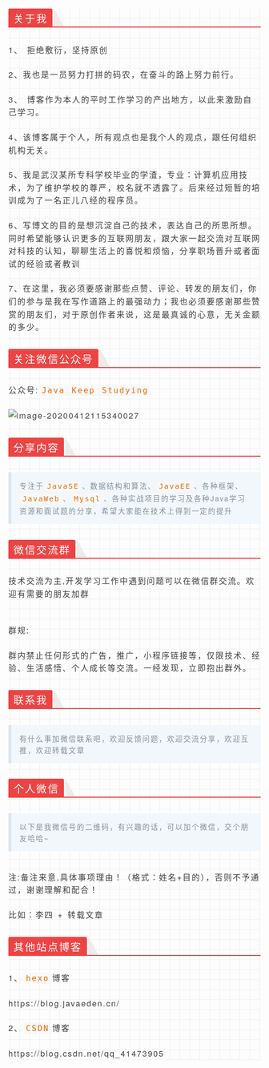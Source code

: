 <div class="output_wrapper" id="output_wrapper_id" style="background-image: linear-gradient(90deg, rgba(50, 0, 0, 0.05) 3%, rgba(0, 0, 0, 0) 3%), linear-gradient(360deg, rgba(50, 0, 0, 0.05) 3%, rgba(0, 0, 0, 0) 3%); background-size: 20px 20px; background-position: center center; font-size: 16px; color: rgb(62, 62, 62); line-height: 1.6; word-spacing: 2px; letter-spacing: 2px; font-family: 'Helvetica Neue', Helvetica, 'Hiragino Sans GB', 'Microsoft YaHei', Arial, sans-serif;"><h3 id="h" style="color: inherit; line-height: inherit; padding: 0px; margin: 1.5em 0px; font-weight: bold; font-size: 1.3em; border-bottom: 2px solid rgb(236, 68, 68);"><span style="font-size: inherit; line-height: inherit; margin: 0px; display: inline-block; font-weight: normal; background: rgb(236, 68, 68); color: rgb(255, 255, 255); padding: 3px 10px 0px; border-top-right-radius: 3px; border-top-left-radius: 3px; margin-right: 3px;">关于我</span><span style="display: inline-block; vertical-align: bottom; border-bottom: 36px solid rgb(239, 235, 233); border-right: 20px solid transparent;"> </span></h3>
<p style="font-size: inherit; color: inherit; line-height: inherit; padding: 0px; margin: 1.5em 0px;">1、 拒绝敷衍，坚持原创</p>
<p style="font-size: inherit; color: inherit; line-height: inherit; padding: 0px; margin: 1.5em 0px;">2、我也是一员努力打拼的码农，在奋斗的路上努力前行。</p>
<p style="font-size: inherit; color: inherit; line-height: inherit; padding: 0px; margin: 1.5em 0px;">3、 博客作为本人的平时工作学习的产出地方，以此来激励自己学习。</p>
<p style="font-size: inherit; color: inherit; line-height: inherit; padding: 0px; margin: 1.5em 0px;">4、该博客属于个人，所有观点也是我个人的观点，跟任何组织机构无关。</p>
<p style="font-size: inherit; color: inherit; line-height: inherit; padding: 0px; margin: 1.5em 0px;">5、我是武汉某所专科学校毕业的学渣，专业：计算机应用技术，为了维护学校的尊严，校名就不透露了。后来经过短暂的培训成为了一名正儿八经的程序员。</p>
<p style="font-size: inherit; color: inherit; line-height: inherit; padding: 0px; margin: 1.5em 0px;">6、写博文的目的是想沉淀自己的技术，表达自己的所思所想。同时希望能够认识更多的互联网朋友，跟大家一起交流对互联网对科技的认知，聊聊生活上的喜悦和烦恼，分享职场晋升或者面试的经验或者教训</p>
<p style="font-size: inherit; color: inherit; line-height: inherit; padding: 0px; margin: 1.5em 0px;">7、在这里，我必须要感谢那些点赞、评论、转发的朋友们，你们的参与是我在写作道路上的最强动力；我也必须要感谢那些赞赏的朋友们，对于原创作者来说，这是最真诚的心意，无关金额的多少。</p>
<h3 id="h-1" style="color: inherit; line-height: inherit; padding: 0px; margin: 1.5em 0px; font-weight: bold; font-size: 1.3em; border-bottom: 2px solid rgb(236, 68, 68);"><span style="font-size: inherit; line-height: inherit; margin: 0px; display: inline-block; font-weight: normal; background: rgb(236, 68, 68); color: rgb(255, 255, 255); padding: 3px 10px 0px; border-top-right-radius: 3px; border-top-left-radius: 3px; margin-right: 3px;">关注微信公众号</span><span style="display: inline-block; vertical-align: bottom; border-bottom: 36px solid rgb(239, 235, 233); border-right: 20px solid transparent;"> </span></h3>
<p style="font-size: inherit; color: inherit; line-height: inherit; padding: 0px; margin: 1.5em 0px;">公众号:<code style="font-size: inherit; line-height: inherit; overflow-wrap: break-word; padding: 2px 4px; border-radius: 4px; margin: 0px 2px; color: rgb(233, 105, 0); background: rgb(248, 248, 248);">Java Keep Studying</code></p>
<figure style="font-size: inherit; color: inherit; line-height: inherit; margin: 0px; padding: 0px;"><img src="https://javaeden.cn/img/image-20200412115340027.png" alt="image-20200412115340027"  style="font-size: inherit; color: inherit; line-height: inherit; padding: 0px; display: block; margin: 0px auto; max-width: 100%;"></figure>
<h3 id="h-2" style="color: inherit; line-height: inherit; padding: 0px; margin: 1.5em 0px; font-weight: bold; font-size: 1.3em; border-bottom: 2px solid rgb(236, 68, 68);"><span style="font-size: inherit; line-height: inherit; margin: 0px; display: inline-block; font-weight: normal; background: rgb(236, 68, 68); color: rgb(255, 255, 255); padding: 3px 10px 0px; border-top-right-radius: 3px; border-top-left-radius: 3px; margin-right: 3px;">分享内容</span><span style="display: inline-block; vertical-align: bottom; border-bottom: 36px solid rgb(239, 235, 233); border-right: 20px solid transparent;"> </span></h3>
<blockquote style="line-height: inherit; display: block; padding: 15px 15px 15px 1rem; font-size: 0.9em; margin: 1em 0px; color: rgb(129, 145, 152); border-left: 6px solid rgb(220, 230, 240); background: rgb(242, 247, 251); overflow: auto; overflow-wrap: normal; word-break: normal;">
  <p style="font-size: inherit; color: inherit; line-height: inherit; padding: 0px; margin: 0px;">专注于<code style="font-size: inherit; line-height: inherit; overflow-wrap: break-word; padding: 2px 4px; border-radius: 4px; margin: 0px 2px; color: rgb(233, 105, 0); background: rgb(248, 248, 248);">JavaSE</code>、数据结构和算法、<code style="font-size: inherit; line-height: inherit; overflow-wrap: break-word; padding: 2px 4px; border-radius: 4px; margin: 0px 2px; color: rgb(233, 105, 0); background: rgb(248, 248, 248);">JavaEE</code>、各种框架、<code style="font-size: inherit; line-height: inherit; overflow-wrap: break-word; padding: 2px 4px; border-radius: 4px; margin: 0px 2px; color: rgb(233, 105, 0); background: rgb(248, 248, 248);">JavaWeb</code>、<code style="font-size: inherit; line-height: inherit; overflow-wrap: break-word; padding: 2px 4px; border-radius: 4px; margin: 0px 2px; color: rgb(233, 105, 0); background: rgb(248, 248, 248);">Mysql</code>、各种实战项目的学习及各种Java学习资源和面试题的分享，希望大家能在技术上得到一定的提升</p>
</blockquote>
<h3 id="h-3" style="color: inherit; line-height: inherit; padding: 0px; margin: 1.5em 0px; font-weight: bold; font-size: 1.3em; border-bottom: 2px solid rgb(236, 68, 68);"><span style="font-size: inherit; line-height: inherit; margin: 0px; display: inline-block; font-weight: normal; background: rgb(236, 68, 68); color: rgb(255, 255, 255); padding: 3px 10px 0px; border-top-right-radius: 3px; border-top-left-radius: 3px; margin-right: 3px;">微信交流群</span><span style="display: inline-block; vertical-align: bottom; border-bottom: 36px solid rgb(239, 235, 233); border-right: 20px solid transparent;"> </span></h3>
<p style="font-size: inherit; color: inherit; line-height: inherit; padding: 0px; margin: 1.5em 0px;">技术交流为主,开发学习工作中遇到问题可以在微信群交流。欢迎有需要的朋友加群</p>
<figure style="font-size: inherit; color: inherit; line-height: inherit; margin: 0px; padding: 0px;"><img src="https://javaeden.cn/img/20200412112641.png" alt="" title="" style="font-size: inherit; color: inherit; line-height: inherit; padding: 0px; display: block; margin: 0px auto; max-width: 100%;"><figcaption style="line-height: inherit; margin: 0px; padding: 0px; margin-top: 10px; text-align: center; color: rgb(153, 153, 153); font-size: 0.7em;"></figcaption></figure>
<p style="font-size: inherit; color: inherit; line-height: inherit; padding: 0px; margin: 1.5em 0px;">群规:</p>
<p style="font-size: inherit; color: inherit; line-height: inherit; padding: 0px; margin: 1.5em 0px;">群内禁止任何形式的广告，推广，小程序链接等，仅限技术、经验、生活感悟、个人成长等交流。一经发现，立即抱出群外。</p>
<h3 id="h-4" style="color: inherit; line-height: inherit; padding: 0px; margin: 1.5em 0px; font-weight: bold; font-size: 1.3em; border-bottom: 2px solid rgb(236, 68, 68);"><span style="font-size: inherit; line-height: inherit; margin: 0px; display: inline-block; font-weight: normal; background: rgb(236, 68, 68); color: rgb(255, 255, 255); padding: 3px 10px 0px; border-top-right-radius: 3px; border-top-left-radius: 3px; margin-right: 3px;">联系我</span><span style="display: inline-block; vertical-align: bottom; border-bottom: 36px solid rgb(239, 235, 233); border-right: 20px solid transparent;"> </span></h3>
<blockquote style="line-height: inherit; display: block; padding: 15px 15px 15px 1rem; font-size: 0.9em; margin: 1em 0px; color: rgb(129, 145, 152); border-left: 6px solid rgb(220, 230, 240); background: rgb(242, 247, 251); overflow: auto; overflow-wrap: normal; word-break: normal;">
  <p style="font-size: inherit; color: inherit; line-height: inherit; padding: 0px; margin: 0px;">有什么事加微信联系吧，欢迎反馈问题，欢迎交流分享，欢迎互推，欢迎转载文章</p>
</blockquote>
<h3 id="h-5" style="color: inherit; line-height: inherit; padding: 0px; margin: 1.5em 0px; font-weight: bold; font-size: 1.3em; border-bottom: 2px solid rgb(236, 68, 68);"><span style="font-size: inherit; line-height: inherit; margin: 0px; display: inline-block; font-weight: normal; background: rgb(236, 68, 68); color: rgb(255, 255, 255); padding: 3px 10px 0px; border-top-right-radius: 3px; border-top-left-radius: 3px; margin-right: 3px;">个人微信</span><span style="display: inline-block; vertical-align: bottom; border-bottom: 36px solid rgb(239, 235, 233); border-right: 20px solid transparent;"> </span></h3>
<blockquote style="line-height: inherit; display: block; padding: 15px 15px 15px 1rem; font-size: 0.9em; margin: 1em 0px; color: rgb(129, 145, 152); border-left: 6px solid rgb(220, 230, 240); background: rgb(242, 247, 251); overflow: auto; overflow-wrap: normal; word-break: normal;">
  <p style="font-size: inherit; color: inherit; line-height: inherit; padding: 0px; margin: 0px;">以下是我微信号的二维码，有兴趣的话，可以加个微信，交个朋友哈哈~</p>
</blockquote>
<figure style="font-size: inherit; color: inherit; line-height: inherit; margin: 0px; padding: 0px;"><img src="https://javaeden.cn/img/20200412113228.png" alt="" title="" style="font-size: inherit; color: inherit; line-height: inherit; padding: 0px; display: block; margin: 0px auto; max-width: 100%;"><figcaption style="line-height: inherit; margin: 0px; padding: 0px; margin-top: 10px; text-align: center; color: rgb(153, 153, 153); font-size: 0.7em;"></figcaption></figure>
<p style="font-size: inherit; color: inherit; line-height: inherit; padding: 0px; margin: 1.5em 0px;">注:备注来意,具体事项理由！（格式：姓名+目的），否则不予通过，谢谢理解和配合！</p>
<p style="font-size: inherit; color: inherit; line-height: inherit; padding: 0px; margin: 1.5em 0px;">比如：李四 + 转载文章</p>
<h3 id="h-6" style="color: inherit; line-height: inherit; padding: 0px; margin: 1.5em 0px; font-weight: bold; font-size: 1.3em; border-bottom: 2px solid rgb(236, 68, 68);"><span style="font-size: inherit; line-height: inherit; margin: 0px; display: inline-block; font-weight: normal; background: rgb(236, 68, 68); color: rgb(255, 255, 255); padding: 3px 10px 0px; border-top-right-radius: 3px; border-top-left-radius: 3px; margin-right: 3px;">其他站点博客</span><span style="display: inline-block; vertical-align: bottom; border-bottom: 36px solid rgb(239, 235, 233); border-right: 20px solid transparent;"> </span></h3>
<p style="font-size: inherit; color: inherit; line-height: inherit; padding: 0px; margin: 1.5em 0px;">1、<code style="font-size: inherit; line-height: inherit; overflow-wrap: break-word; padding: 2px 4px; border-radius: 4px; margin: 0px 2px; color: rgb(233, 105, 0); background: rgb(248, 248, 248);">hexo</code>博客</p>
<p style="font-size: inherit; color: inherit; line-height: inherit; padding: 0px; margin: 1.5em 0px;">https://blog.javaeden.cn/</p>
<p style="font-size: inherit; color: inherit; line-height: inherit; padding: 0px; margin: 1.5em 0px;">2、<code style="font-size: inherit; line-height: inherit; overflow-wrap: break-word; padding: 2px 4px; border-radius: 4px; margin: 0px 2px; color: rgb(233, 105, 0); background: rgb(248, 248, 248);">CSDN</code>博客</p>
<p style="font-size: inherit; color: inherit; line-height: inherit; padding: 0px; margin: 1.5em 0px;">https://blog.csdn.net/qq_41473905</p></div>
